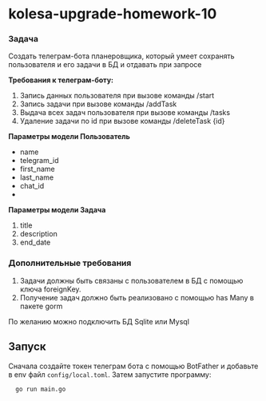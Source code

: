 # kolesa-upgrade-homework-10

### Задача
Создать телеграм-бота планеровщика, который умеет сохранять пользователя и его задачи в БД и отдавать при запросе

**Требования к телеграм-боту:**
1) Запись данных пользователя при вызове команды /start
2) Запись задачи при вызове команды /addTask
3) Выдача всех задач пользователя при вызове команды /tasks
4) Удаление задачи по id при вызове команды /deleteTask {id}

**Параметры модели Пользователь**
- name
- telegram_id
- first_name
- last_name
- chat_id
- 
**Параметры модели Задача**
1) title
2) description
3) end_date

### Дополнительные требования
1) Задачи должны быть связаны с пользователем в БД с помощью ключа foreignKey. 
2) Получение задач должно быть реализовано с помощью has Many в пакете gorm

По желанию можно подключить БД Sqlite или Mysql

## Запуск

Сначала создайте токен телеграм бота с помощью BotFather и добавьте в env файл `config/local.toml`. Затем запустите программу:

```bash
  go run main.go
```